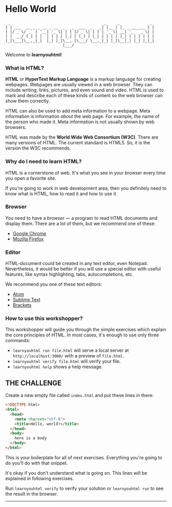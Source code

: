 # Hello World
     _                                         _     _             _
    | | ___  __ _ _ __ _ __  _   _  ___  _   _| |__ | |_ _ __ ___ | |
    | |/ _ \/ _` | '__| '_ \| | | |/ _ \| | | | '_ \| __| '_ ` _ \| |
    | |  __/ (_| | |  | | | | |_| | (_) | |_| | | | | |_| | | | | | |
    |_|\___|\__,_|_|  |_| |_|\__, |\___/ \__,_|_| |_|\__|_| |_| |_|_|
                             |___/

Welcome to **learnyouhtml**!

### What is HTML?

**HTML** or **HyperText Markup Language** is a markup language for creating webpages. Webpages are usually viewed in a web browser. They can include writing, links, pictures, and even sound and video. HTML is used to mark and describe each of these kinds of content so the web browser can show them correctly.

HTML can also be used to add meta information to a webpage. Meta information is information _about_ the web page. For example, the name of the person who made it. Meta information is not usually shown by web browsers.

HTML was made by the **World Wide Web Consortium (W3C)**. There are many versions of HTML. The current standard is HTML5. So, it is the version the W3C recommends.

### Why do I need to learn HTML?

HTML is a cornerstone of web. It's what you see in your browser every time you open a favorite site.

If you're going to work in web development area, then you definitely need to know what is HTML, how to read it and how to use it.

### Browser

You need to have a _browser_ — a program to read HTML documents and display them. There are a lot of them, but we recommend one of these:

* [Google Chrome](https://www.google.com/chrome)
* [Mozilla Firefox](https://www.mozilla.org/en-US/firefox/new)

### Editor

HTML-document could be created in any text editor, even Notepad. Nevertheless, it would be better if you will use a special editor with useful features, like syntax highlighting, tabs, autocompletions, etc.

We recommend you one of these text editors:

* [Atom](https://atom.io)
* [Sublime Text](https://www.sublimetext.com/)
* [Brackets](http://brackets.io/)

### How to use this workshopper?

This workshopper will guide you through the simple exercises which explain the core principles of HTML. In most cases, it's enough to use only three commands:

* `learnyouhtml run file.html` will serve a local server at `http://localhost:3000/` with a preview of `file.html`.
* `learnyouhtml verify file.html` will verify your file.
* `learnyouhtml help` shows a help message.

## THE CHALLENGE

Create a new empty file called `index.html` and put these lines in there:

```html
<!DOCTYPE html>
<html>
  <head>
    <meta charset="utf-8">
    <title>Hello, world!</title>
  </head>
  <body>
    here is a body
  </body>
</html>
```

This is your boilerplate for all of next exercises. Everything you're going to do you'll do with that snippet.

It's okay if you don't understand what is going on. This lines will be explained in following exercises.

Run `learnyouhtml verify` to verify your solution or `learnyouhtml run` to see the result in the browser.

---
